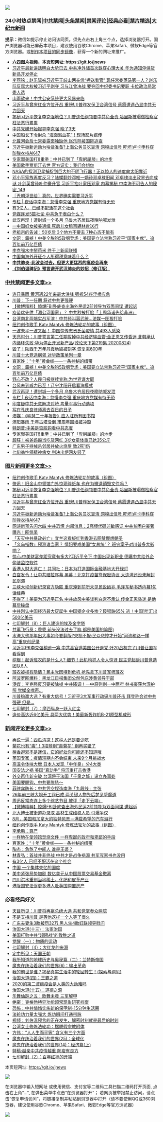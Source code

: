 ![](https://raw.githubusercontent.com/fqnews/bnews/master/64photo/fqnews-qr.jpg)

<div id="tt">
<h3>24小时热点禁闻|<a href="#%E4%B8%AD%E5%85%B1%E7%A6%81%E9%97%BB%E6%9B%B4%E5%A4%9A%E6%96%87%E7%AB%A0">中共禁闻</a>|<a href="#%E5%9B%BE%E7%89%87%E6%96%B0%E9%97%BB%E6%9B%B4%E5%A4%9A%E6%96%87%E7%AB%A0">头条禁闻</a>|<a href="#%E6%96%B0%E9%97%BB%E8%AF%84%E8%AE%BA%E6%9B%B4%E5%A4%9A%E6%96%87%E7%AB%A0">禁闻评论|<a href="#%E5%BF%85%E7%9C%8B%E7%BB%8F%E5%85%B8%E5%A5%BD%E6%96%87">经典必看|<a href="/video.md#%E7%A6%81%E7%89%87%E7%B2%BE%E9%80%89">禁片精选</a>|<a href="https://github.com/fqnews/djy/blob/master/gb/nf1351518.md#1">大纪元新闻</a></h3>
<div><b>提示：</b>微信如提示停止访问该网页，须先点击右上角三个点，选择浏览器打开。国产浏览器可能已屏蔽本项目，建议使用谷歌Chrome、苹果Safari、微软Edge等官方浏览器。或<a href="https://github.com/fqnews/bnews/blob/master/%E5%88%B6%E4%BD%9Cgit%E7%A6%81%E9%97%BB%E9%95%9C%E5%83%8F.md">制作本项目的同步镜像</a>，获得一个新的网址来推广。</div>
<ul>
<li><b><a href="http://d1.bdrive.tk/64.mp4" target="_blank">六四图片视频</a>，本页短网址: https://git.io/jnews</b></li>
<li><a href="/cnnews/20200824/1384940.md">习近平最新讲话明白大势已去 中共净外储首次跌穿心理大关 华为通知停供货新品开发停止</a></li>
<li><a href="/comments/20200824/1385025.md">李燕铭：赵乐际被习近平王岐山两亲信“押送看管” 现任常委落马第一人？赵乐际反腐大权被习近平剥夺 习与江曾决战 要夺回中纪委书记要职 卡位政治局常委人选</a></li>
<li><a href="/cbnews/20200824/1384924.md">山雨欲来！中共公安系统更大风暴来临</a></li>
<li><a href="/topimagenews/20200824/1385155.md">习近平与曾庆红全方位开战 重磅!川普昨发保卫台湾信号 蔡霞遭遇凸显中共无力回天</a></li>
<li><a href="/topimagenews/20200824/1385240.md">揭秘习近平恢复李克强地位？川普连任纲领要中共负全责 哈里斯被曝做检察官枉法恶行累累</a></li>
<li><a href="/cbnews/20200824/1384932.md">中共党媒开始报导李克强 晚了3天</a></li>
<li><a href="/cnnews/hknews/20200825/1385302.md">中国船长下令射杀 “海面溅血花”！现场影片疯传</a></li>
<li><a href="/cbnews/20200824/1384931.md">北戴河会后七常委露面独缺他 赵乐际被国际追查</a></li>
<li><a href="/topimagenews/20200824/1385133.md">习近平掀新运动为啥做准备?上海公务员吃豆渣 网嗅出信号 吓坏!卢卡申科穿防弹衣持AK47</a></li>
<li><a href="/cbnews/20200824/1385037.md">专家曝美国打8重拳：中共已到了「卑躬屈膝」的地步</a></li>
<li><a href="/yule/20200825/1385330.md">美国歌手贾斯汀去世 官方证实：我们会想你</a></li>
<li><a href="/comments/20200825/1385261.md">NASA的探测卫星捕捉到巨大的不明飞行器！正以惊人的速度向太阳靠近</a></li>
<li><a href="/comments/20200824/1385115.md">邓小平家族再度反习？陆媒翻炒邓唯一嫡孙邓卓棣旧闻 邓卓棣淡出政界去向成谜 叶剑英曾孙叶仲豪升官 习近平抬叶家压邓家 内幕揭秘 中南海不可告人的秘密_149</a></li>
<li><a href="/ssgc/20200825/1385312.md">〖兲朝浮世绘〗真的，世界确实需要习近平</a></li>
<li><a href="/cbnews/20200825/1385297.md">专栏 | 夜话中南海：怠慢李克强 重庆地方党媒有恃无恐</a></li>
<li><a href="/ssgc/20200825/1385326.md">有3亿人，已经不配活在这个社会</a></li>
<li><a href="/ssgc/20200824/1384937.md">党媒连发5篇社论 中共急于表白什么？</a></li>
<li><a href="/cbnews/20200825/1385306.md">武汉再现！遭封城一个多月 乌鲁木齐居民夜晚呐喊发泄</a></li>
<li><a href="/cnnews/20200824/1384909.md">一中国妇女被美通缉 死后儿女租百辆林肯送行</a></li>
<li><a href="/comments/20200825/1385288.md">老祖宗的告诫：50岁后 3个地方不要去 7种心态不能有</a></li>
<li><a href="/cbnews/20200825/1385356.md">文昭：震撼！中美全脱钩5政纲登场；美国要立法禁称习近平“国家主席”、追百年前万亿巨债</a></li>
<li><a href="/ssgc/20200825/1385308.md">李克强水中掰苞米 终于上新闻联播</a></li>
<li><a href="/baitai/20200825/1385271.md">中国向海外开征个人所得税意味着什么？</a></li>
<li><b><a href="/comments/20200211/1275071.md" target="_blank">中共肺炎-此波会过去，但更大更猛烈的瘟疫会再来</a></b></li>
<li><b><a href="/comments/20200207/1272816.md" target="_blank">《刘伯温碑记》预言避开武汉肺炎的妙招（修订版）</a></b></li>
</ul>
</div>

<div class="catlist">
<h3><a href="/cbnews/" target="_blank">中共禁闻</a><span><a href="/cbnews/" target="_blank" rel="nofollow">更多文章>></a></span></h3>
<ul>
<li><a href="/cbnews/20200825/1385551.md" target="_blank">连日暴雨 黄河遇22年来最大洪峰 强拆54座浮桥应急</a></li>
<li><a href="/cbnews/20200825/1385532.md" target="_blank">川普︰下一任期 将对中共更强硬</a></li>
<li><a href="/comments/20200825/1385513.md" target="_blank">【微博精粹】惊爆FBI卧底查出海外民运2前领导为双面间谍 遭起诉</a></li>
<li><a href="/cbnews/20200825/1385457.md" target="_blank">疫苗优先供「湄公河国家」？ 中共秒被打脸「上周承诺先给非洲」</a></li>
<li><a href="/cbnews/20200825/1385443.md" target="_blank">台湾南北两端实战军演！中共频叫嚣武统…法媒一图狠打脸</a></li>
<li><a href="/comments/20200825/1385430.md" target="_blank">纽约创作歌手 Katy Mantyk 修炼法轮功的故事（组图）</a></li>
<li><a href="/cbnews/20200825/1385442.md" target="_blank">一波未平一波又起！ 中国惊传志贺氏菌疫情 共493人感染</a></li>
<li><a href="/cbnews/20200825/1385425.md" target="_blank">天亮时分：川普誓言第二任期拔掉中共经济输血管;金正恩又传昏迷,北韩承认内循环失败;华为停止开发新产品(政论天下第219集 20200824)</a></li>
<li><a href="/cbnews/20200825/1385389.md" target="_blank">毁了！陕西千万年丹霞地貌被刻字 恢复需600年</a></li>
<li><a href="/cbnews/20200825/1385388.md" target="_blank">川普十大竞选纲领 对华政策单列一章</a></li>
<li><a href="/comments/20200825/1385382.md" target="_blank">百家姓：“十年”黄金线——一条神秘的纽带</a></li>
<li><a href="/cbnews/20200825/1385356.md" target="_blank">文昭：震撼！中美全脱钩5政纲登场；美国要立法禁称习近平“国家主席”、追百年前万亿巨债</a></li>
<li><a href="/cbnews/20200825/1385340.md" target="_blank">野心不改？人民日报继续宣称:为世界谋大同</a></li>
<li><a href="/cbnews/20200825/1385307.md" target="_blank">台风未到威力已至！辽宁沈阳开启看海模式</a></li>
<li><a href="/cbnews/20200825/1385306.md" target="_blank">武汉再现！遭封城一个多月 乌鲁木齐居民夜晚呐喊发泄</a></li>
<li><a href="/cbnews/20200825/1385297.md" target="_blank">专栏 | 夜话中南海：怠慢李克强 重庆地方党媒有恃无恐</a></li>
<li><a href="/cbnews/20200825/1385263.md" target="_blank">印度疑中共无意解决对峙 考量军事行动选项</a></li>
<li><a href="/cbnews/20200824/1385125.md" target="_blank">写在孔庆良律师离去百日的日子</a></li>
<li><a href="/cbnews/20200824/1384888.md" target="_blank">澳媒：《明慧二十年报告》应入驻所有图书馆</a></li>
<li><a href="/cbnews/20200824/1385032.md" target="_blank">渖阳暴雨 千年古塔没倒 甫周年围墙被冲毁</a></li>
<li><a href="/cbnews/20200824/1385038.md" target="_blank">特朗普:中美是否脱钩看中共态度</a></li>
<li><a href="/cbnews/20200824/1385037.md" target="_blank">专家曝美国打8重拳：中共已到了「卑躬屈膝」的地步</a></li>
<li><a href="/cbnews/20200824/1385036.md" target="_blank">超狂！被爸妈逼当吃货网红 3岁女童体重已达35公斤</a></li>
<li><a href="/cbnews/20200824/1385035.md" target="_blank">广东男子持械杀邻居并放火烧屋 致2死1伤</a></li>
<li><a href="/cbnews/20200824/1385034.md" target="_blank">七旬翁性侵精神病女 判决出炉网友怒了</a></li>

</ul>
</div>
<div class="catlist">
<h3><a href="/topimagenews/" target="_blank">图片新闻</a><span><a href="/topimagenews/" target="_blank" rel="nofollow">更多文章>></a></span></h3>
<ul>
<li><a href="/comments/20200825/1385430.md" target="_blank">纽约创作歌手 Katy Mantyk 修炼法轮功的故事（组图）</a></li>
<li><a href="/topimagenews/20200825/1385377.md" target="_blank">快讯！旧金山中领馆门外惊现碎纸车 也在为撤退销毁文件吗？</a></li>
<li><a href="/topimagenews/20200824/1385240.md" target="_blank">揭秘习近平恢复李克强地位？川普连任纲领要中共负全责 哈里斯被曝做检察官枉法恶行累累</a></li>
<li><a href="/topimagenews/20200824/1385155.md" target="_blank">习近平与曾庆红全方位开战 重磅!川普昨发保卫台湾信号 蔡霞遭遇凸显中共无力回天</a></li>
<li><a href="/topimagenews/20200824/1385133.md" target="_blank">习近平掀新运动为啥做准备?上海公务员吃豆渣 网嗅出信号 吓坏!卢卡申科穿防弹衣持AK47</a></li>
<li><a href="/topimagenews/20200823/1384619.md" target="_blank">网游新预告闪六四 中共恐慌 内部消息：2高频代码非敏感词 中共贫困户豪奢曝光！网惊呆</a></li>
<li><a href="/topimagenews/20200823/1384618.md" target="_blank">「天灭中共暴政必亡」宜兰这看板红到香港去网赞爆想朝圣</a></li>
<li><a href="/topimagenews/20200823/1384594.md" target="_blank">「义乌指数」预测谁当家？ 情妇要成美国“女总统”？ 班农案子对川普多大影响？</a></li>
<li><a href="/topimagenews/20200823/1384509.md" target="_blank">惊心:中美财富差距究竟有多大?习近平令下 中国出现新职业 德曝中共给外企偷装监控软件</a></li>
<li><a href="/topimagenews/20200823/1384412.md" target="_blank">香港人财大逃亡！ 共同社：日本为打造国际金融基地大开绿灯</a></li>
<li><a href="/topimagenews/20200823/1384229.md" target="_blank">白宫发令！让中共赔拉序幕 黑幕！北京打疫苗签保密协议 大连湾还没未解封 民崩溃</a></li>
<li><a href="/topimagenews/20200822/1384216.md" target="_blank">三峡大坝创新纪录官方隐匿 重庆淹到前所未见民说凶兆 毛泽东秘书透内幕1句话经典</a></li>
<li><a href="/topimagenews/20200822/1384172.md" target="_blank">不得了！美要为习近平正名 中共放风中美谈判白宫不承认 传金正恩昏迷 是他幕后操盘</a></li>
<li><a href="/topimagenews/20200822/1384137.md" target="_blank">中共刚认中国经济最大灰犀牛 中国钢企业多惨？鞍钢跌65% 逃！中国1年汇出500亿美元</a></li>
<li><a href="/comments/20200822/1383925.md" target="_blank">七印解封（8）：巨人建造的埃及金字塔</a></li>
<li><a href="/topimagenews/20200822/1383915.md" target="_blank">共军飞行员：乖乖 前头没法过去了嘛 都是美国的嘛图)</a></li>
<li><a href="/topimagenews/20200821/1383668.md" target="_blank">水淹大佛那年出大事如今要翻版?央视不报:民众悲惨才开始“河流和路一样高”重庆创纪录</a></li>
<li><a href="/topimagenews/20200821/1383595.md" target="_blank">习近平PK李克强稍逊一筹 中共高官逃美国公开退党 歼20战机完了川普让国军看得到</a></li>
<li><a href="/topimagenews/20200821/1383581.md" target="_blank">挖根！起诉班农的是什么人? 细节！此机构抓人令人惊讶 民主党起诉川普竞选团队6人</a></li>
<li><a href="/topimagenews/20200821/1383491.md" target="_blank">班农被捕有隐情？民主党因嗅到危机 抢先拿下川普军师班农</a></li>
<li><a href="/topimagenews/20200821/1383271.md" target="_blank">阿波罗网爆料：黑龙江日报集团公然包庇涉黄领导干部</a></li>
<li><a href="/topimagenews/20200820/1383199.md" target="_blank">港媒：李克强反习要被除掉 中共降调！一中原则剩一中两府 林书豪获台湾护照 党媒全噤声…</a></li>
<li><a href="/topimagenews/20200820/1383194.md" target="_blank">川普稳赢大选？有重大信号！习近平3大军事行动逼川普还击 拜登称会对中共强硬 但是&#8230;</a></li>
<li><a href="/comments/20200820/1383036.md" target="_blank">七印解封（7）：摩西纵身一跃入红尘</a></li>
<li><a href="/topimagenews/20200820/1382927.md" target="_blank">造价高达近6亿美元 具两大优势！美最新轰炸机B-21原型机成形</a></li>

</ul>
</div>
<div class="catlist">
<h3><a href="/comments/" target="_blank">新闻评论</a><span><a href="/comments/" target="_blank" rel="nofollow">更多文章>></a></span></h3>
<ul>
<li><a href="/comments/20200825/1385557.md" target="_blank">再说一遍：西瓜清凉！这种人还是要少吃</a></li>
<li><a href="/comments/20200825/1385539.md" target="_blank">菊花也有“毒”！3招辨别“毒菊花” 别再买错了</a></li>
<li><a href="/comments/20200825/1385538.md" target="_blank">檀香避邪不是迷信，它的好处你可能还不知道哦</a></li>
<li><a href="/comments/20200825/1385537.md" target="_blank">英国专家：疫情短期内不会结束 未来9个月挑战大</a></li>
<li><a href="/comments/20200825/1385536.md" target="_blank">高温令体味大增 日本人发现「中年臭」分4大类</a></li>
<li><a href="/comments/20200825/1385533.md" target="_blank">国安法之祸 美国“真动手” 将沉重打击香港</a></li>
<li><a href="/comments/20200825/1385526.md" target="_blank">外交再传新突破 台湾将于法国「千泉之城」设立办事处</a></li>
<li><a href="/comments/20200825/1385525.md" target="_blank">美国要脱钩，中共要脱轨～</a></li>
<li><a href="/comments/20200825/1385518.md" target="_blank">菲律宾防长：中共凭空捏造南海「九段线」主张</a></li>
<li><a href="/comments/20200825/1385517.md" target="_blank">26年前三峡大坝开工罪已成 两关键人物先后梦见堕魔道</a></li>
<li><a href="/comments/20200825/1385516.md" target="_blank">周迅反常态连上多个综艺节目 被评「走下云端」</a></li>
<li><a href="/comments/20200825/1385513.md" target="_blank">【微博精粹】惊爆FBI卧底查出海外民运2前领导为双面间谍 遭起诉</a></li>
<li><a href="/comments/20200825/1385501.md" target="_blank">北大博士被街道办录取 高材生成维稳人员 引爆争议</a></li>
<li><a href="/comments/20200825/1385465.md" target="_blank">8月，美国和加拿大的独特风景－满载希望的汽车游行</a></li>
<li><a href="/comments/20200825/1385430.md" target="_blank">纽约创作歌手 Katy Mantyk 修炼法轮功的故事（组图）</a></li>
<li><a href="/comments/20200825/1385391.md" target="_blank">李承鹏：尊严</a></li>
<li><a href="/comments/20200825/1385387.md" target="_blank">一样地在使领馆焚烧文件 一样卑鄙的政府和卑鄙的手段</a></li>
<li><a href="/comments/20200825/1385382.md" target="_blank">百家姓：“十年”黄金线——一条神秘的纽带</a></li>
<li><a href="/comments/20200825/1385381.md" target="_blank">陶杰：急煞了中间人 谁是王婆？</a></li>
<li><a href="/comments/20200825/1385380.md" target="_blank">林青弘：首战并非终战 中共才是战争祸源 共军写家书也没用</a></li>
<li><a href="/comments/20200825/1385373.md" target="_blank">有3亿人 已经不配活在这个社会</a></li>
<li><a href="/comments/20200825/1385372.md" target="_blank">中国 一个集体失忆的国度</a></li>
<li><a href="/comments/20200825/1385367.md" target="_blank">美中紧张局势加剧 数亿美元从中国股票交易基金撤离</a></li>
<li><a href="/comments/20200825/1385366.md" target="_blank">四川洪水重创当地稀土、化肥和皮革产业</a></li>
<li><a href="/comments/20200825/1385365.md" target="_blank">港版国安法促更多港人赴英国购置房产</a></li>

</ul>
</div>

<div class="catlist">
<h3>必看经典好文</h3>
<ul>
<li><a href="/comments/20200816/1381118.md" target="_blank">天目所见：川普将再赢总统大选 共和党掌参众两院</a></li>
<li><a href="/comments/20200716/1361654.md" target="_blank">不是支持川普 是等他这样一个人等了很久</a></li>
<li><a href="/cbnews/20200611/1343037.md" target="_blank">广东夫妻生3胎被罚32万 黑人生4胎妇联领导慰问</a></li>
<li><a href="/cbnews/20180319/916654.md" target="_blank">治国大道(十三)：法家治国</a></li>
<li><a href="/comments/20200731/1372471.md" target="_blank">美国打败中共“超限战”的致胜之道</a></li>
<li><a href="/comments/20200810/1377609.md" target="_blank">觉醒（一）：物质的运动</a></li>
<li><a href="/comments/20200816/1381060.md" target="_blank">七印解封（4）：大红龙的来源</a></li>
<li><a href="/tculture/xiulian/20151111/470021.md" target="_blank">定中所见：天国王朝</a></li>
<li><a href="/tculture/xiulian/20170614/774347.md" target="_blank">我所知道的地球历史与奥秘篇（二）：兰特斯帝国</a></li>
<li><a href="/topimagenews/20180524/947358.md" target="_blank">魔鬼在统治着我们的世界(6)：输出革命</a></li>
<li><a href="/comments/20200715/1359453.md" target="_blank">我的前世是谁？揭秘真实生活中的轮回转生！(探索与洞见)</a></li>
<li><a href="/cbnews/20180310/912637.md" target="_blank">治国大道(四)：王霸之道</a></li>
<li><a href="/comments/20200712/1359432.md" target="_blank">2020的第二波瘟疫会是人类的大劫难吗</a></li>
<li><a href="/topimagenews/20180322/917868.md" target="_blank">治国大道(十五)：道德之源</a></li>
<li><a href="/tculture/20170715/791820.md" target="_blank">乐舞仙踪之五：歌舞未竟 三军解甲</a></li>
<li><a href="/comments/20200705/783265.md" target="_blank">绝密：克格勃特异功能超常现象研究档案</a></li>
<li><a href="/baitai/20200711/1359005.md" target="_blank">恐怖：中共悄悄实施新的保甲制-15分钟生活圈</a></li>
<li><a href="/cbnews/20200816/1381005.md" target="_blank">法轮功力量太强大 炼功瞬间打通带脉</a></li>
<li><a href="/comments/20200628/1351782.md" target="_blank">视频：刘伯温预言的正在发生，解密时刻就是最后的时刻</a></li>
<li><a href="/cbnews/20200610/1342772.md" target="_blank">台湾女士修炼法轮功：摆脱假宗教附体</a></li>
<li><a href="/comments/20200720/1363377.md" target="_blank">方伟：“人人生而平等” 含义有三个方面</a></li>
<li><a href="/comments/20181017/1014654.md" target="_blank">魔鬼在统治着我们的世界(25)：全球化</a></li>
<li><a href="/topimagenews/20180605/953415.md" target="_blank">魔鬼在统治着我们的世界(14)：经济篇(上)</a></li>
<li><a href="/ccpdope/20200425/1319297.md" target="_blank">特稿:越亲中共疫情越重 防疫有良方</a></li>
<li><a href="/comments/20200816/1381045.md" target="_blank">七印解封（2）：百年红祸的开端</a></li>

</ul>
</div>

本页短网址: https://git.io/jnews

![](https://raw.githubusercontent.com/fqnews/bnews/master/64photo/fqnews-qr.jpg)

在浏览器中输入短网址 或使用微信、支付宝等二维码工具扫描二维码打开页面, 点击右上角"...", 在弹出菜单中点击“在浏览器打开”； 若网页被举报禁止访问，请点击“恢复申请访问”，将链接复制并粘贴到浏览器中打开（请不要使用QQ或360浏览器，建议使用谷歌Chrome、苹果Safari、微软Edge等官方浏览器）

![](https://raw.githubusercontent.com/fqnews/bnews/master/64photo/wx.jpg)